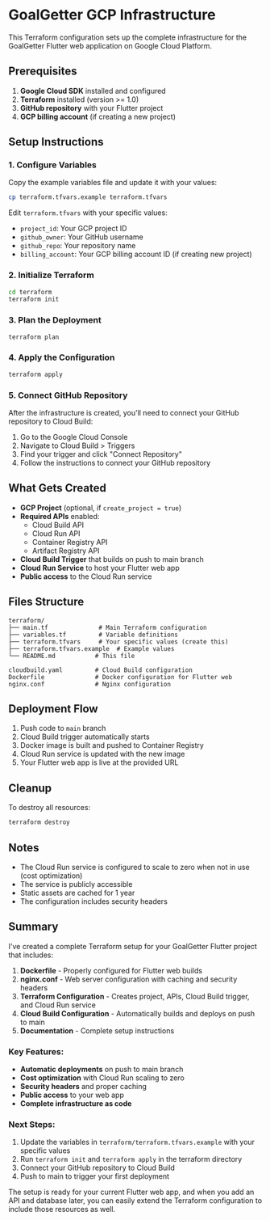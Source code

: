 # GoalGetter GCP Infrastructure

This Terraform configuration sets up the complete infrastructure for the GoalGetter Flutter web application on Google Cloud Platform.

## Prerequisites

1. **Google Cloud SDK** installed and configured
2. **Terraform** installed (version >= 1.0)
3. **GitHub repository** with your Flutter project
4. **GCP billing account** (if creating a new project)

## Setup Instructions

### 1. Configure Variables

Copy the example variables file and update it with your values:

```bash
cp terraform.tfvars.example terraform.tfvars
```

Edit `terraform.tfvars` with your specific values:
- `project_id`: Your GCP project ID
- `github_owner`: Your GitHub username
- `github_repo`: Your repository name
- `billing_account`: Your GCP billing account ID (if creating new project)

### 2. Initialize Terraform

```bash
cd terraform
terraform init
```

### 3. Plan the Deployment

```bash
terraform plan
```

### 4. Apply the Configuration

```bash
terraform apply
```

### 5. Connect GitHub Repository

After the infrastructure is created, you'll need to connect your GitHub repository to Cloud Build:

1. Go to the Google Cloud Console
2. Navigate to Cloud Build > Triggers
3. Find your trigger and click "Connect Repository"
4. Follow the instructions to connect your GitHub repository

## What Gets Created

- **GCP Project** (optional, if `create_project = true`)
- **Required APIs** enabled:
  - Cloud Build API
  - Cloud Run API
  - Container Registry API
  - Artifact Registry API
- **Cloud Build Trigger** that builds on push to main branch
- **Cloud Run Service** to host your Flutter web app
- **Public access** to the Cloud Run service

## Files Structure

```
terraform/
├── main.tf              # Main Terraform configuration
├── variables.tf         # Variable definitions
├── terraform.tfvars     # Your specific values (create this)
├── terraform.tfvars.example  # Example values
└── README.md           # This file

cloudbuild.yaml         # Cloud Build configuration
Dockerfile              # Docker configuration for Flutter web
nginx.conf              # Nginx configuration
```

## Deployment Flow

1. Push code to `main` branch
2. Cloud Build trigger automatically starts
3. Docker image is built and pushed to Container Registry
4. Cloud Run service is updated with the new image
5. Your Flutter web app is live at the provided URL

## Cleanup

To destroy all resources:

```bash
terraform destroy
```

## Notes

- The Cloud Run service is configured to scale to zero when not in use (cost optimization)
- The service is publicly accessible
- Static assets are cached for 1 year
- The configuration includes security headers

## Summary

I've created a complete Terraform setup for your GoalGetter Flutter project that includes:

1. **Dockerfile** - Properly configured for Flutter web builds
2. **nginx.conf** - Web server configuration with caching and security headers
3. **Terraform Configuration** - Creates project, APIs, Cloud Build trigger, and Cloud Run service
4. **Cloud Build Configuration** - Automatically builds and deploys on push to main
5. **Documentation** - Complete setup instructions

### Key Features:
- **Automatic deployments** on push to main branch
- **Cost optimization** with Cloud Run scaling to zero
- **Security headers** and proper caching
- **Public access** to your web app
- **Complete infrastructure as code**

### Next Steps:
1. Update the variables in `terraform/terraform.tfvars.example` with your specific values
2. Run `terraform init` and `terraform apply` in the terraform directory
3. Connect your GitHub repository to Cloud Build
4. Push to main to trigger your first deployment

The setup is ready for your current Flutter web app, and when you add an API and database later, you can easily extend the Terraform configuration to include those resources as well. 